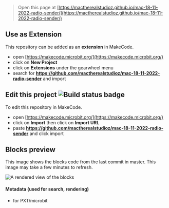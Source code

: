 
> Open this page at [https://mactherealstudioz.github.io/mac-18-11-2022-radio-sender/](https://mactherealstudioz.github.io/mac-18-11-2022-radio-sender/)

## Use as Extension

This repository can be added as an **extension** in MakeCode.

* open [https://makecode.microbit.org/](https://makecode.microbit.org/)
* click on **New Project**
* click on **Extensions** under the gearwheel menu
* search for **https://github.com/mactherealstudioz/mac-18-11-2022-radio-sender** and import

## Edit this project ![Build status badge](https://github.com/mactherealstudioz/mac-18-11-2022-radio-sender/workflows/MakeCode/badge.svg)

To edit this repository in MakeCode.

* open [https://makecode.microbit.org/](https://makecode.microbit.org/)
* click on **Import** then click on **Import URL**
* paste **https://github.com/mactherealstudioz/mac-18-11-2022-radio-sender** and click import

## Blocks preview

This image shows the blocks code from the last commit in master.
This image may take a few minutes to refresh.

![A rendered view of the blocks](https://github.com/mactherealstudioz/mac-18-11-2022-radio-sender/raw/master/.github/makecode/blocks.png)

#### Metadata (used for search, rendering)

* for PXT/microbit
<script src="https://makecode.com/gh-pages-embed.js"></script><script>makeCodeRender("{{ site.makecode.home_url }}", "{{ site.github.owner_name }}/{{ site.github.repository_name }}");</script>
